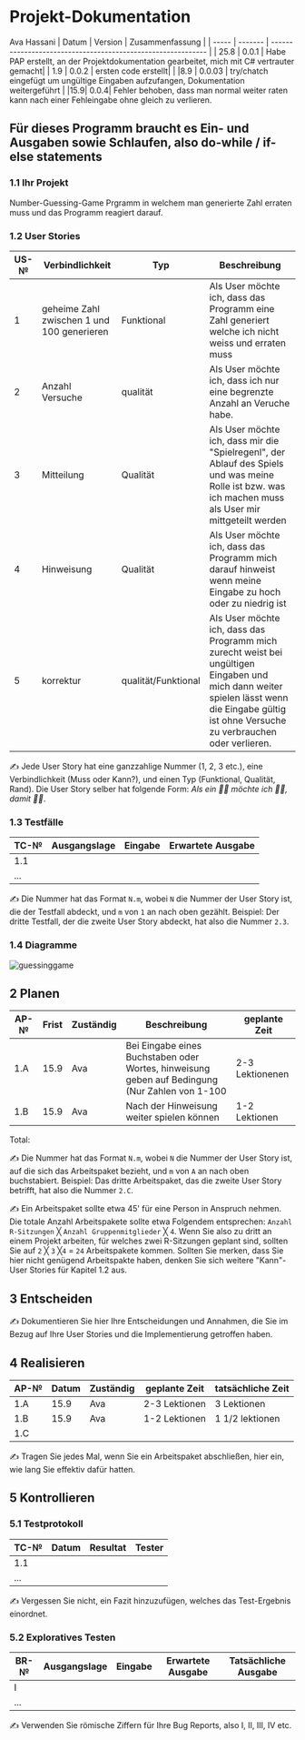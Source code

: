 # Projekt-Dokumentation


Ava Hassani
| Datum | Version | Zusammenfassung                                              |
| ----- | ------- | ------------------------------------------------------------ |
| 25.8  | 0.0.1   | Habe PAP erstellt, an der Projektdokumentation gearbeitet, mich mit C# vertrauter gemacht|
| 1.9   | 0.0.2   | ersten code erstellt|                                                              |
|8.9    | 0.0.03  | try/chatch eingefügt um ungültige Eingaben aufzufangen, Dokumentation weitergeführt | 
|15.9| 0.0.4| Fehler behoben, dass man normal weiter raten kann nach einer Fehleingabe ohne gleich zu verlieren.

##  Für dieses Programm braucht es Ein- und Ausgaben sowie Schlaufen, also do-while / if-else statements 

### 1.1 Ihr Projekt

Number-Guessing-Game Prgramm in welchem man generierte Zahl erraten muss und das Programm reagiert darauf.

### 1.2 User Stories

| US-№ | Verbindlichkeit | Typ  | Beschreibung                       |
| ---- | --------------- | ---- | ---------------------------------- |
| 1    | geheime Zahl zwischen 1 und 100 generieren| Funktional|Als User möchte ich, dass das Programm eine Zahl generiert welche ich nicht weiss und erraten muss |
|2 | Anzahl Versuche| qualität| Als User möchte ich, dass ich nur eine begrenzte Anzahl an Veruche habe.
|3| Mitteilung|Qualität| Als User möchte ich, dass mir die "Spielregenl", der Ablauf des Spiels und was meine Rolle ist bzw. was ich machen muss als User mir mittgeteilt werden|
| 4 | Hinweisung  | Qualität| Als User möchte ich, dass das Programm mich darauf hinweist wenn meine Eingabe zu hoch oder zu niedrig ist |
|5 | korrektur | qualität/Funktional | Als User möchte ich, dass das Programm mich zurecht weist bei ungültigen Eingaben und mich dann weiter spielen lässt wenn die Eingabe gültig ist ohne Versuche zu verbrauchen oder verlieren.|



✍️ Jede User Story hat eine ganzzahlige Nummer (1, 2, 3 etc.), eine Verbindlichkeit (Muss oder Kann?), und einen Typ (Funktional, Qualität, Rand). Die User Story selber hat folgende Form: *Als ein 🤷‍♂️ möchte ich 🤷‍♂️, damit 🤷‍♂️*.

### 1.3 Testfälle

| TC-№ | Ausgangslage | Eingabe | Erwartete Ausgabe |
| ---- | ------------ | ------- | ----------------- |
| 1.1  |              |         |                   |
| ...  |              |         |                   |

✍️ Die Nummer hat das Format `N.m`, wobei `N` die Nummer der User Story ist, die der Testfall abdeckt, und `m` von `1` an nach oben gezählt. Beispiel: Der dritte Testfall, der die zweite User Story abdeckt, hat also die Nummer `2.3`.

### 1.4 Diagramme
![guessinggame](https://user-images.githubusercontent.com/111045914/189060986-c62fd256-fed4-4a28-8b58-be7990338dc3.png)
 

## 2 Planen

| AP-№ | Frist | Zuständig | Beschreibung | geplante Zeit |
| ---- | ----- | --------- | ------------ | ------------- |
| 1.A  | 15.9 | Ava | Bei Eingabe eines Buchstaben oder Wortes, hinweisung geben auf Bedingung (Nur Zahlen von 1-100| 2-3 Lektionenen|
| 1.B  |  15.9| Ava | Nach der Hinweisung weiter spielen können | 1-2 Lektionen | 


Total: 

✍️ Die Nummer hat das Format `N.m`, wobei `N` die Nummer der User Story ist, auf die sich das Arbeitspaket bezieht, und `m` von `A` an nach oben buchstabiert. Beispiel: Das dritte Arbeitspaket, das die zweite User Story betrifft, hat also die Nummer `2.C`.

✍️ Ein Arbeitspaket sollte etwa 45' für eine Person in Anspruch nehmen. Die totale Anzahl Arbeitspakete sollte etwa Folgendem entsprechen: `Anzahl R-Sitzungen` ╳ `Anzahl Gruppenmitglieder` ╳ `4`. Wenn Sie also zu dritt an einem Projekt arbeiten, für welches zwei R-Sitzungen geplant sind, sollten Sie auf `2` ╳ `3` ╳`4` = `24` Arbeitspakete kommen. Sollten Sie merken, dass Sie hier nicht genügend Arbeitspakte haben, denken Sie sich weitere "Kann"-User Stories für Kapitel 1.2 aus.

## 3 Entscheiden

✍️ Dokumentieren Sie hier Ihre Entscheidungen und Annahmen, die Sie im Bezug auf Ihre User Stories und die Implementierung getroffen haben.

## 4 Realisieren

| AP-№ | Datum | Zuständig | geplante Zeit | tatsächliche Zeit |
| ---- | ----- | --------- | ------------- | ----------------- |
| 1.A  | 15.9  | Ava       |2-3 Lektionen  |   3 Lektionen        |
| 1.B  | 15.9  | Ava       |1-2 Lektionen  | 1 1/2 lektionen             |
|1.C   |       | 

✍️ Tragen Sie jedes Mal, wenn Sie ein Arbeitspaket abschließen, hier ein, wie lang Sie effektiv dafür hatten.

## 5 Kontrollieren

### 5.1 Testprotokoll

| TC-№ | Datum | Resultat | Tester |
| ---- | ----- | -------- | ------ |
| 1.1  |       |          |        |
| ...  |       |          |        |

✍️ Vergessen Sie nicht, ein Fazit hinzuzufügen, welches das Test-Ergebnis einordnet.

### 5.2 Exploratives Testen

| BR-№ | Ausgangslage | Eingabe | Erwartete Ausgabe | Tatsächliche Ausgabe |
| ---- | ------------ | ------- | ----------------- | -------------------- |
| I    |              |         |                   |                      |
| ...  |              |         |                   |                      |

✍️ Verwenden Sie römische Ziffern für Ihre Bug Reports, also I, II, III, IV etc.

